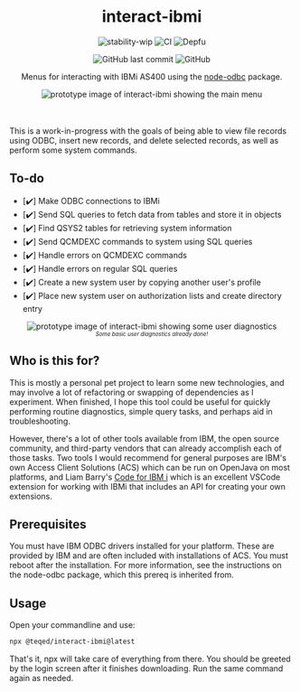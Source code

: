 <h1 align="center">interact-ibmi</h1>
<p align="center">
<img src="https://img.shields.io/badge/stability-wip-lightgrey.svg?style=plastic" alt="stability-wip"> <img src="https://github.com/Teqed/interact-ibmi/actions/workflows/continuous-integration.yml/badge.svg?event=push&style=plastic" alt="CI">  <img src="https://img.shields.io/depfu/dependencies/github/Teqed/interact-ibmi?style=plastic" alt="Depfu">
</p><p align="center">
<img src="https://img.shields.io/github/last-commit/Teqed/interact-ibmi?style=plastic" alt="GitHub last commit"> <img src="https://img.shields.io/github/license/Teqed/interact-ibmi?style=plastic" alt="GitHub">
</p>

<p align="center">Menus for interacting with IBMi AS400 using the <a href="https://github.com/markdirish/node-odbc/">node-odbc</a> package.</p>
<p align="center">
<img src="https://user-images.githubusercontent.com/5181964/200132471-ed36feae-064e-49bd-989d-82b8a59738d6.png" alt="prototype image of interact-ibmi showing the main menu">
</p><br><br>
 This is a work-in-progress with the goals of being able to view file records using ODBC, insert new records, and delete selected records, as well as perform some system commands.
 
 <!--
 <img src="https://raw.githubusercontent.com/Teqed/interact-ibmi/main/.github/assets/build.svg" alt="Tests">
 <img src="https://img.shields.io/github/issues-pr/Teqed/interact-ibmi?style=plastic" alt="GitHub pull requests"> 
 <img src="https://img.shields.io/github/repo-size/Teqed/interact-ibmi?style=plastic" alt="GitHub repo size"> 
 <img src="https://img.shields.io/tokei/lines/github/Teqed/interact-ibmi?style=plastic" alt="Lines of code">
-->
## To-do

* [:heavy_check_mark:] Make ODBC connections to IBMi
* [:heavy_check_mark:] Send SQL queries to fetch data from tables and store it in objects
* [:heavy_check_mark:] Find QSYS2 tables for retrieving system information
* [:heavy_check_mark:] Send QCMDEXC commands to system using SQL queries
* [:heavy_check_mark:] Handle errors on QCMDEXC commands
* [:heavy_check_mark:] Handle errors on regular SQL queries
* [:heavy_check_mark:] Create a new system user by copying another user's profile
* [:heavy_check_mark:] Place new system user on authorization lists and create directory entry

<p align="center">
<img src="https://user-images.githubusercontent.com/5181964/200132499-60458b59-cc00-4f7b-a710-2bdf1eb1c842.png" alt="prototype image of interact-ibmi showing some user diagnostics">
<br>
<sup><small><i>Some basic user diagnostics already done!</i></small></sup>
</p>

## Who is this for?

This is mostly a personal pet project to learn some new technologies, and may involve a lot of refactoring or swapping of dependencies as I experiment. When finished, I hope this tool could be useful for quickly performing routine diagnostics, simple query tasks, and perhaps aid in troubleshooting. 

However, there's a lot of other tools available from IBM, the open source community, and third-party vendors that can already accomplish each of those tasks. Two tools I would recommend for general purposes are IBM's own Access Client Solutions (ACS) which can be run on OpenJava on most platforms, and Liam Barry's [Code for IBM i](https://github.com/halcyon-tech/vscode-ibmi) which is an excellent VSCode extension for working with IBMi that includes an API for creating your own extensions.

## Prerequisites

You must have IBM ODBC drivers installed for your platform. These are provided by IBM and are often included with installations of ACS. You must reboot after the installation. For more information, see the instructions on the node-odbc package, which this prereq is inherited from.

## Usage

Open your commandline and use:

```bash
npx @teqed/interact-ibmi@latest
```

That's it, npx will take care of everything from there. You should be greeted by the login screen after it finishes downloading. Run the same command again as needed.
